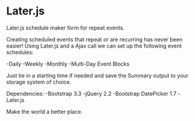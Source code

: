 # Later.js
Later.js schedule maker form for repeat events.

Creating scheduled events that repeat or are recurring has never been easier! Using Later.js and a Ajax call we can set up the following event schedules:

-Daily
-Weekly
-Monthly
-Multi-Day Event Blocks

Just tie in a starting time if needed and save the Summary output to your storage system of choice.

Dependencies:
-Bootstrap 3.3
-jQuery 2.2
-Bootstrap DatePicker 1.7
-Later.js


Make the world a better place.
